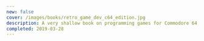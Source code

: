 ```yaml
---
new: false
cover: /images/books/retro_game_dev_c64_edition.jpg
description: A very shallow book on programming games for Commodore 64; the big issue is that a framework is used, so that one gets to know very little about how the C64 works.
completed: 2019-03-28
---
```

